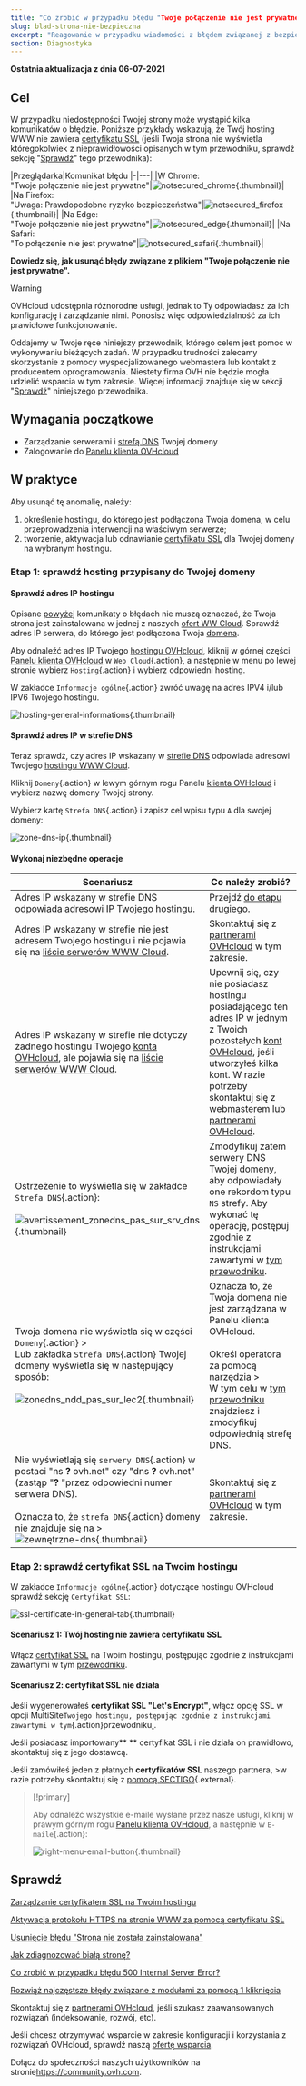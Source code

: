 ```yaml
---
title: "Co zrobić w przypadku błędu "Twoje połączenie nie jest prywatne"?"
slug: blad-strona-nie-bezpieczna
excerpt: "Reagowanie w przypadku wiadomości z błędem związanej z bezpieczeństwem strony"
section: Diagnostyka
---
```


**Ostatnia aktualizacja z dnia 06-07-2021**
 
## Cel <a name="objectif"></a>

W przypadku niedostępności Twojej strony może wystąpić kilka komunikatów o błędzie. Poniższe przykłady wskazują, że Twój hosting WWW nie zawiera [certyfikatu SSL](../les-certificats-ssl-sur-les-hebergements-web/) (jeśli Twoja strona nie wyświetla któregokolwiek z nieprawidłowości opisanych w tym przewodniku, sprawdź sekcję "[Sprawdź](#aller-plus-loin)" tego przewodnika): 

|Przeglądarka|Komunikat błędu
\|-|---|
|W Chrome:<br>"Twoje połączenie nie jest prywatne"|![notsecured_chrome](images/notsecured_chrome.png){.thumbnail}\|
|Na Firefox:<br>"Uwaga: Prawdopodobne ryzyko bezpieczeństwa"|![notsecured_firefox](images/notsecured_firefox.png){.thumbnail}\|
|Na Edge:<br>"Twoje połączenie nie jest prywatne"|![notsecured_edge](images/notsecured_edge.png){.thumbnail}\|
|Na Safari:<br>"To połączenie nie jest prywatne"|![notsecured_safari](images/notsecured_safari.png){.thumbnail}\|

**Dowiedz się, jak usunąć błędy związane z plikiem "Twoje połączenie nie jest prywatne".**

> [!warning]
>
> OVHcloud udostępnia różnorodne usługi, jednak to Ty odpowiadasz za ich konfigurację i zarządzanie nimi. Ponosisz więc odpowiedzialność za ich prawidłowe funkcjonowanie.
>
> Oddajemy w Twoje ręce niniejszy przewodnik, którego celem jest pomoc w wykonywaniu bieżących zadań. W przypadku trudności zalecamy skorzystanie z pomocy wyspecjalizowanego webmastera lub kontakt z producentem oprogramowania. Niestety firma OVH nie będzie mogła udzielić wsparcia w tym zakresie. Więcej informacji znajduje się w sekcji "[Sprawdź](#aller-plus-loin)" niniejszego przewodnika.
>

## Wymagania początkowe

- Zarządzanie serwerami i [strefą DNS](../../domains/editer-ma-zone-dns/#comprendre-la-notion-de-dns) Twojej domeny
- Zalogowanie do [Panelu klienta OVHcloud](https://www.ovh.com/auth/?action=gotomanager&from=https://www.ovh.com/fr/&ovhSubsidiary=fr)

## W praktyce

Aby usunąć tę anomalię, należy:

1. określenie hostingu, do którego jest podłączona Twoja domena, w celu przeprowadzenia interwencji na właściwym serwerze;
2. tworzenie, aktywacja lub odnawianie [certyfikatu SSL](../les-certificats-ssl-sur-les-hebergements-web/) dla Twojej domeny na wybranym hostingu.

### Etap 1: sprawdź hosting przypisany do Twojej domeny

#### Sprawdź adres IP hostingu

Opisane [powyżej](#objectif) komunikaty o błędach nie muszą oznaczać, że Twoja strona jest zainstalowana w jednej z naszych [ofert WW Cloud](https://www.ovh.com/fr/hebergement-web/). Sprawdź adres IP serwera, do którego jest podłączona Twoja [domena](https://www.ovh.com/world/domains/).

Aby odnaleźć adres IP Twojego [hostingu OVHcloud](https://www.ovh.com/fr/hebergement-web/), kliknij w górnej części [Panelu klienta OVHcloud](https://www.ovh.com/auth/?action=gotomanager&from=https://www.ovh.com/fr/&ovhSubsidiary=fr) w `Web Cloud`{.action}, a następnie w menu po lewej stronie wybierz `Hosting`{.action} i wybierz odpowiedni hosting.

W zakładce `Informacje ogólne`{.action} zwróć uwagę na adres IPV4 i/lub IPV6 Twojego hostingu.

![hosting-general-informations](images/hosting-general-informations.png){.thumbnail}

#### Sprawdź adres IP w strefie DNS

Teraz sprawdź, czy adres IP wskazany w [strefie DNS](../../domains/editer-ma-zone-dns/#comprendre-la-notion-de-dns) odpowiada adresowi Twojego [hostingu WWW Cloud](https://www.ovh.com/fr/hebergement-web/).

Kliknij `Domeny`{.action} w lewym górnym rogu Panelu [klienta OVHcloud](https://www.ovh.com/auth/?action=gotomanager&from=https://www.ovh.com/fr/&ovhSubsidiary=fr) i wybierz nazwę domeny Twojej strony.

Wybierz kartę `Strefa DNS`{.action} i zapisz cel wpisu typu `A` dla swojej domeny:

![zone-dns-ip](images/zone-dns-ip.png){.thumbnail}

#### Wykonaj niezbędne operacje

|Scenariusz|Co należy zrobić?|
|---|---|
|Adres IP wskazany w strefie DNS odpowiada adresowi IP Twojego hostingu.|Przejdź [do etapu drugiego](#etape2).|
|Adres IP wskazany w strefie nie jest adresem Twojego hostingu i nie pojawia się na [liście serwerów WWW Cloud](../liste-des-adresses-ip-des-clusters-et-hebergements-web/).|Skontaktuj się z [partnerami OVHcloud](https://partner.ovhcloud.com/fr/) w tym zakresie.|
|Adres IP wskazany w strefie nie dotyczy żadnego hostingu Twojego [konta OVHcloud](https://www.ovh.com/auth/?action=gotomanager&from=https://www.ovh.com/fr/&ovhSubsidiary=fr), ale pojawia się na [liście serwerów WWW Cloud](../liste-des-adresses-ip-des-clusters-et-hebergements-web/).|Upewnij się, czy nie posiadasz hostingu posiadającego ten adres IP w jednym z Twoich pozostałych [kont OVHcloud](https://www.ovh.com/auth/?action=gotomanager&from=https://www.ovh.com/fr/&ovhSubsidiary=fr), jeśli utworzyłeś kilka kont. W razie potrzeby skontaktuj się z webmasterem lub [partnerami OVHcloud](https://partner.ovhcloud.com/fr/).|
|Ostrzeżenie to wyświetla się w zakładce `Strefa DNS`{.action}:<br><br>![avertissement_zonedns_pas_sur_srv_dns](images/avertissement_zonedns_pas_sur_srv_dns.png){.thumbnail}|Zmodyfikuj zatem serwery DNS Twojej domeny, aby odpowiadały one rekordom typu `NS` strefy. Aby wykonać tę operację, postępuj zgodnie z instrukcjami zawartymi w [tym przewodniku](../../domains/generalites-serveurs-dns/).|
|Twoja domena nie wyświetla się w części `Domeny`{.action} ><br>Lub zakładka `Strefa DNS`{.action} Twojej domeny wyświetla się w następujący sposób:<br><br>![zonedns_ndd_pas_sur_lec2](images/zonedns_ndd_pas_sur_lec2.png){.thumbnail}|Oznacza to, że Twoja domena nie jest zarządzana w Panelu klienta OVHcloud.<br><br>Określ operatora za pomocą narzędzia ><br>W tym celu w [tym przewodniku](../multisites-configurer-un-multisite-sur-mon-hebergement-web/#etape-22-ajouter-un-nom-de-domaine-externe) znajdziesz i zmodyfikuj odpowiednią strefę DNS.|
|Nie wyświetlają się `serwery DNS`{.action} w postaci "ns **?** ovh.net" czy "dns **?** ovh.net" (zastąp "**?** "przez odpowiedni numer serwera DNS).<br><br>Oznacza to, że `strefa DNS`{.action} domeny nie znajduje się na ><br>![zewnętrzne-dns](images/external-dns-servers.png){.thumbnail}|Skontaktuj się z [partnerami OVHcloud](https://partner.ovhcloud.com/fr/) w tym zakresie.|

### Etap 2: sprawdź certyfikat SSL na Twoim hostingu <a name="etape2"></a>

W zakładce `Informacje ogólne`{.action} dotyczące hostingu OVHcloud sprawdź sekcję `Certyfikat SSL`:

![ssl-certificate-in-general-tab](images/ssl-certificate-in-general-tab.png){.thumbnail}

#### Scenariusz 1: Twój hosting nie zawiera certyfikatu SSL

Włącz [certyfikat SSL](https://www.ovh.com/fr/ssl/) na Twoim hostingu, postępując zgodnie z instrukcjami zawartymi w tym [przewodniku](../les-certificats-ssl-sur-les-hebergements-web/).

#### Scenariusz 2: certyfikat SSL nie działa

Jeśli wygenerowałeś **certyfikat SSL "Let's Encrypt"**, włącz opcję SSL w opcji MultiSite` Twojego hostingu, postępując zgodnie z instrukcjami zawartymi w tym `{.action}przewodniku[ ](../les-certificats-ssl-sur-les-hebergements-web/#activer-un-certificat-ssl-sur-un-multisite).

Jeśli posiadasz importowany** ** certyfikat SSL i nie działa on prawidłowo, skontaktuj się z jego dostawcą.

Jeśli zamówiłeś jeden z płatnych **certyfikatów SSL** naszego partnera, >w razie potrzeby skontaktuj się z [pomocą SECTIGO](https://sectigo.com/support){.external}.

> [!primary]
>
> Aby odnaleźć wszystkie e-maile wysłane przez nasze usługi, kliknij w prawym górnym rogu [Panelu klienta OVHcloud](https://www.ovh.com/auth/?action=gotomanager&from=https://www.ovh.com/fr/&ovhSubsidiary=fr), a następnie w `E-maile`{.action}:
>
>![right-menu-email-button](images/right-menu-email-button.png){.thumbnail}
>

## Sprawdź <a name="aller-plus-loin"></a>

[Zarządzanie certyfikatem SSL na Twoim hostingu](../les-certificats-ssl-sur-les-hebergements-web/)

[Aktywacja protokołu HTTPS na stronie WWW za pomocą certyfikatu SSL](../passer-site-internet-https-ssl/)

[Usunięcie błędu "Strona nie została zainstalowana"](../erreur-site-non-installe/)

[Jak zdiagnozować białą stronę?](../comment-diagnostiquer-page-blanche/)

[Co zrobić w przypadku błędu 500 Internal Server Error?](../erreur-500-internal-server-error/)

[Rozwiąż najczęstsze błędy związane z modułami za pomocą 1 kliknięcia](../erreurs-frequentes-modules-en-1-clic/)
 
Skontaktuj się z [partnerami OVHcloud](https://partner.ovhcloud.com/fr/), jeśli szukasz zaawansowanych rozwiązań (indeksowanie, rozwój, etc).

Jeśli chcesz otrzymywać wsparcie w zakresie konfiguracji i korzystania z rozwiązań OVHcloud, sprawdź naszą [ofertę wsparcia](https://www.ovhcloud.com/fr/support-levels/).

Dołącz do społeczności naszych użytkowników na stronie<https://community.ovh.com>.